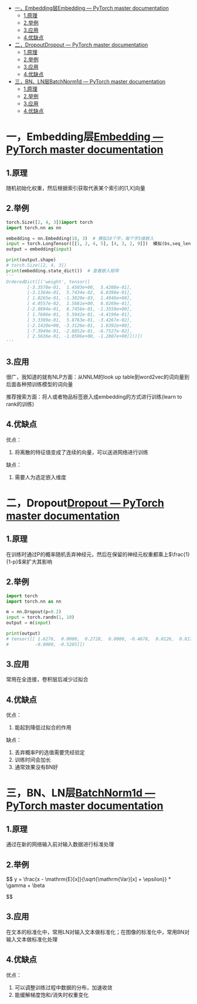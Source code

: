 - [一，Embedding层Embedding — PyTorch master documentation](#一embedding层embedding--pytorch-master-documentation)
  - [1.原理](#1原理)
  - [2.举例](#2举例)
  - [3.应用](#3应用)
  - [4.优缺点](#4优缺点)
- [二，DropoutDropout — PyTorch master documentation](#二dropoutdropout--pytorch-master-documentation)
  - [1.原理](#1原理-1)
  - [2.举例](#2举例-1)
  - [3.应用](#3应用-1)
  - [4.优缺点](#4优缺点-1)
- [三，BN、LN层BatchNorm1d — PyTorch master documentation](#三bnln层batchnorm1d--pytorch-master-documentation)
  - [1.原理](#1原理-2)
  - [2.举例](#2举例-2)
  - [3.应用](#3应用-2)
  - [4.优缺点](#4优缺点-2)

# 一，Embedding层[Embedding — PyTorch master documentation](https://pytorch.org/docs/master/generated/torch.nn.Embedding.html?highlight=nn%20embedding#torch.nn.Embedding)

## 1.原理

随机初始化权重，然后根据索引获取代表某个索引的[1,X]向量

## 2.举例

```python
torch.Size([2, 4, 3])import torch
import torch.nn as nn

embedding = nn.Embedding(10, 3)  # 模拟10个字，每个字3维嵌入
input = torch.LongTensor([[1, 2, 4, 5], [4, 3, 2, 9]])  模拟(bs,seq_len)[2,4]
output = embedding(input)

print(output.shape)
# torch.Size([2, 4, 3])
print(embedding.state_dict())  # 查看嵌入矩阵
'''
OrderedDict([('weight', tensor([
        [-3.3578e-01,  1.4503e+00,  5.4208e-01],
        [-3.1364e-01,  5.7434e-02,  6.0398e-01],
        [ 1.0265e-01, -1.3820e-03,  1.4946e+00],
        [ 4.0557e-02,  1.5681e+00,  6.0269e-01],
        [-2.8694e-01,  8.7456e-01, -1.3550e+00],
        [ 1.7686e-01,  5.5942e-01, -4.4190e-01],
        [ 3.3389e-01,  5.8763e-01, -3.4267e-02],
        [-2.1420e+00, -3.3126e-01,  1.0392e+00],
        [-7.3949e-01, -2.8852e-01, -6.7527e-02],
        [ 2.5636e-01, -1.0506e+00, -1.2807e+00]]))])
'''
```

## 3.应用

很广，我知道的就有NLP方面：从NNLM的look up table到word2vec的词向量到后面各种预训练模型的词向量

推荐搜索方面：将人或者物品标签嵌入成embedding的方式进行训练(learn to rank的训练)

## 4.优缺点

优点：

1. 将离散的特征值变成了连续的向量，可以送进网络进行训练

缺点：

1. 需要人为选定嵌入维度

# 二，Dropout[Dropout — PyTorch master documentation](https://pytorch.org/docs/master/generated/torch.nn.Dropout.html?highlight=nn%20dropout#torch.nn.Dropout)

## 1.原理

在训练时通过P的概率随机丢弃神经元，然后在保留的神经元权重都乘上$\frac{1}{1-p}$来扩大其影响

## 2.举例

```python
import torch
import torch.nn as nn

m = nn.Dropout(p=0.2)
input = torch.randn(1, 10)
output = m(input)

print(output)
# tensor([[ 1.6276,  0.0000,  0.2728,  0.0000, -0.4678,  0.0126,  0.8171, -0.7237,
#          -0.0000, -0.5285]])
```

## 3.应用

常用在全连接，卷积层后减少过拟合

## 4.优缺点

优点：

1. 能起到降低过拟合的作用

缺点：

1. 丢弃概率P的选值需要凭经验定
2. 训练时间会加长
3. 通常效果没有BN好

# 三，BN、LN层[BatchNorm1d — PyTorch master documentation](https://pytorch.org/docs/master/generated/torch.nn.BatchNorm1d.html?highlight=batch#torch.nn.BatchNorm1d)

## 1.原理

通过在新的网络输入前对输入数据进行标准处理


## 2.举例

$$
y = \frac{x - \mathrm{E}[x]}{\sqrt{\mathrm{Var}[x] + \epsilon}} * \gamma + \beta

$$

## 3.应用

在文本的标准化中，常用LN对输入文本做标准化；在图像的标准化中，常用BN对输入文本做标准化处理

## 4.优缺点

优点：

1. 可以调整训练过程中数据的分布，加速收敛
2. 能缓解梯度饱和/消失时权重变化
